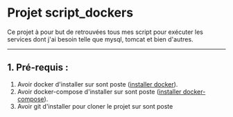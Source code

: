 # Projet script_dockers

Ce projet à pour but de retrouvées tous mes script pour exécuter les services dont j'ai besoin telle que mysql, tomcat et bien d'autres. 

--- 

## 1. Pré-requis :

   1. Avoir docker d'installer sur sont poste ([installer docker](https://docs.docker.com/get-docker/)).
   2. Avoir docker-compose d'installer sur sont poste ([installer docker-compose](https://docs.docker.com/compose/install/)).
   3. Avoir git d'installer pour cloner le projet sur sont poste
 
